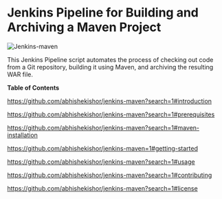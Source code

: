 # Jenkins Pipeline for Building and Archiving a Maven Project

![Jenkins-maven](https://github.com/abhishekishor/jenkins-maven/assets/121818867/0a75c184-3d99-4124-bf2b-15ca3c5dbc2d)

This Jenkins Pipeline script automates the process of checking out code from a Git repository, building it using Maven, and archiving the resulting WAR file.

**Table of Contents**

https://github.com/abhishekishor/jenkins-maven?search=1#introduction

https://github.com/abhishekishor/jenkins-maven?search=1#prerequisites

https://github.com/abhishekishor/jenkins-maven?search=1#maven-installation

https://github.com/abhishekishor/jenkins-maven=1#getting-started

https://github.com/abhishekishor/jenkins-maven?search=1#usage

https://github.com/abhishekishor/jenkins-maven?search=1#contributing

https://github.com/abhishekishor/jenkins-maven?search=1#license
